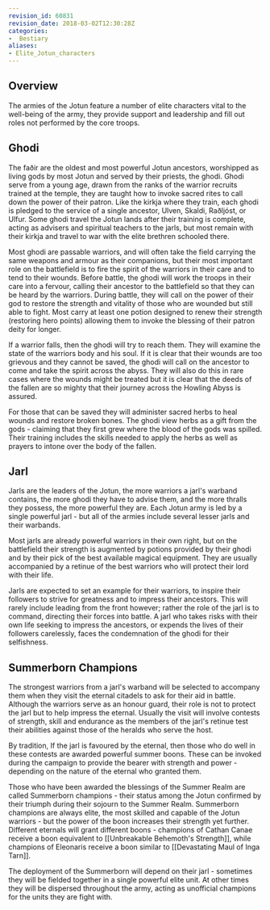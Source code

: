 ```yaml
---
revision_id: 60831
revision_date: 2018-03-02T12:30:28Z
categories:
-  Bestiary
aliases:
- Elite_Jotun_characters
---
```


## Overview
The armies of the Jotun feature a number of elite characters vital to the well-being of the army, they provide support and leadership and fill out roles not performed by the core troops.

## Ghodi
The faðir are the oldest and most powerful Jotun ancestors, worshipped as living gods by most Jotun and served by their priests, the ghodi. Ghodi serve from a young age, drawn from the ranks of the warrior recruits trained at the temple, they are taught how to invoke sacred rites to call down the power of their patron. Like the kirkja where they train, each ghodi is pledged to the service of a single ancestor, Ulven, Skaldi, Raðljóst, or Ulfur. Some ghodi travel the Jotun lands after their training is complete, acting as advisers and spiritual teachers to the jarls, but most remain with their kirkja and travel to war with the elite brethren schooled there.

Most ghodi are passable warriors, and will often take the field carrying the same weapons and armour as their companions, but their most important role on the battlefield is to fire the spirit of the warriors in their care and to tend to their wounds. Before battle, the ghodi will work the troops in their care into a fervour, calling their ancestor to the battlefield so that they can be heard by the warriors. During battle, they will call on the power of their god to restore the strength and vitality of those who are wounded but still able to fight. Most carry at least one potion designed to renew their strength (restoring hero points) allowing them to invoke the blessing of their patron deity for longer.

If a warrior falls, then the ghodi will try to reach them. They will examine the state of the warriors body and his soul. If it is clear that their wounds are too grievous and they cannot be saved, the ghodi will call on the ancestor to come and take the spirit across the abyss. They will also do this in rare cases where the wounds might be treated but it is clear that the deeds of the fallen are so mighty that their journey across the Howling Abyss is assured.

For those that can be saved they will administer sacred herbs to heal wounds and restore broken bones. The ghodi view herbs as a gift from the gods - claiming that they first grew where the blood of the gods was spilled. Their training includes the skills needed to apply the herbs as well as prayers to intone over the body of the fallen.

## Jarl
Jarls are the leaders of the Jotun, the more warriors a jarl's warband contains, the more ghodi they have to advise them, and the more thralls they possess, the more powerful they are. Each Jotun army is led by a single powerful jarl - but all of the armies include several lesser jarls and their warbands.

Most jarls are already powerful warriors in their own right, but on the battlefield their strength is augmented by potions provided by their ghodi and by their pick of the best available magical equipment. They are usually accompanied by a retinue of the best warriors who will protect their lord with their life.

Jarls are expected to set an example for their warriors, to inspire their followers to strive for greatness and to impress their ancestors. This will rarely include leading from the front however; rather the role of the jarl is to command, directing their forces into battle. A jarl who takes risks with their own life seeking to impress the ancestors, or expends the lives of their followers carelessly, faces the condemnation of the ghodi for their selfishness.


## Summerborn Champions
The strongest warriors from a jarl's warband will be selected to accompany them when they visit the eternal citadels to ask for their aid in battle. Although the warriors serve as an honour guard, their role is not to protect the jarl but to help impress the eternal. Usually the visit will involve contests of strength, skill and endurance as the members of the jarl's retinue test their abilities against those of the heralds who serve the host.

By tradition, If the jarl is favoured by the eternal, then those who do well in these contests are awarded powerful summer boons. These can be invoked during the campaign to provide the bearer with strength and power - depending on the nature of the eternal who granted them.

Those who have been awarded the blessings of the Summer Realm are called Summerborn champions - their status among the Jotun confirmed by their triumph during their sojourn to the Summer Realm. Summerborn champions are always elite, the most skilled and capable of the Jotun warriors - but the power of the boon increases their strength yet further. Different eternals will grant different boons - champions of Cathan Canae receive a boon equivalent to [[Unbreakable Behemoth's Strength]], while champions of Eleonaris receive a boon similar to [[Devastating Maul of Inga Tarn]]. 

The deployment of the Summerborn will depend on their jarl - sometimes they will be fielded together in a single powerful elite unit. At other times they will be dispersed throughout the army, acting as unofficial champions for the units they are fight with.


